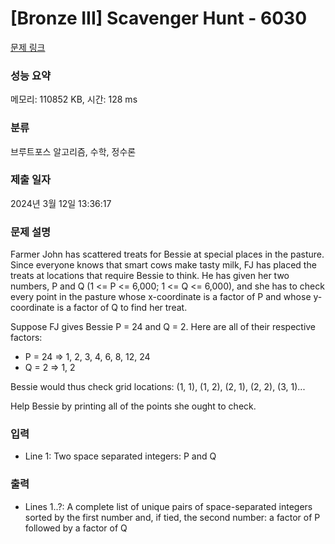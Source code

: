 # [Bronze III] Scavenger Hunt - 6030 

[문제 링크](https://www.acmicpc.net/problem/6030) 

### 성능 요약

메모리: 110852 KB, 시간: 128 ms

### 분류

브루트포스 알고리즘, 수학, 정수론

### 제출 일자

2024년 3월 12일 13:36:17

### 문제 설명

<p>Farmer John has scattered treats for Bessie at special places in the pasture.  Since everyone knows that smart cows make tasty milk, FJ has placed the treats at locations that require Bessie to think. He has given her two numbers, P and Q (1 <= P <= 6,000; 1 <= Q <= 6,000), and she has to check every point in the pasture whose x-coordinate is a factor of P and whose y-coordinate is a factor of Q to find her treat.</p>

<p>Suppose FJ gives Bessie P = 24 and Q = 2. Here are all of their respective factors:</p>

<ul>
	<li>P = 24 => 1, 2, 3, 4, 6, 8, 12, 24</li>
	<li>Q = 2 => 1, 2</li>
</ul>

<p>Bessie would thus check grid locations: (1, 1), (1, 2), (2, 1), (2, 2), (3, 1)...</p>

<p>Help Bessie by printing all of the points she ought to check.</p>

### 입력 

 <ul>
	<li>Line 1: Two space separated integers: P and Q</li>
</ul>

<p> </p>

### 출력 

 <ul>
	<li>Lines 1..?: A complete list of unique pairs of space-separated integers sorted by the first number and, if tied, the second number: a factor of P followed by a factor of Q</li>
</ul>

<p> </p>

